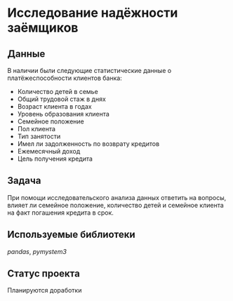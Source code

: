 # Исследование надёжности заёмщиков


## Данные

В наличии были следующие статистические данные о платёжеспособности клиентов банка:
- Количество детей в семье
- Общий трудовой стаж в днях
- Возраст клиента в годах
- Уровень образования клиента
- Семейное положение
- Пол клиента
- Тип занятости
- Имел ли задолженность по возврату кредитов
- Ежемесячный доход
- Цель получения кредита

## Задача

При помощи исследовательского анализа данных ответить на вопросы, влияет ли семейное положение, количество детей и семейное клиента на факт погашения кредита в срок. 

## Используемые библиотеки
*pandas*, *pymystem3*

## Статус проекта
Планируются доработки
